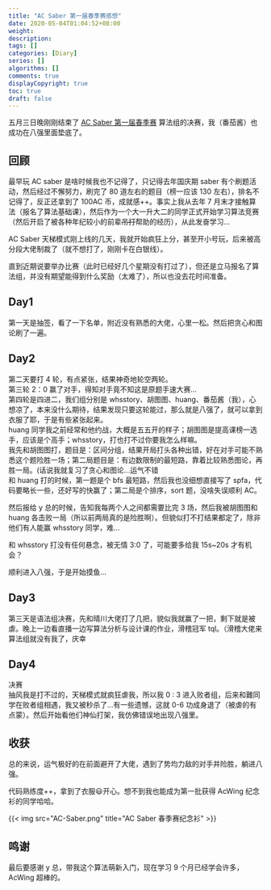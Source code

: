 ```yaml
---
title: "AC Saber 第一届春季赛感想"
date: 2020-05-04T01:04:52+08:00
weight: 
description:
tags: []
categories: [Diary]
series: []
algorithms: []
comments: true
displayCopyright: true
toc: true
draft: false
---
```


五月三日晚刚刚结束了 [AC Saber 第一届春季赛](https://www.acwing.com/activity/content/register/30/) 算法组的决赛，我（番茄酱）也成功在八强里面垫底了。

<!--more-->

## 回顾
最早玩 AC saber 是啥时候我也不记得了，只记得去年国庆期 saber 有个刷题活动，然后经过不懈努力，刷完了 80 道左右的题目（榜一应该 130 左右），排名不记得了，反正还拿到了 100AC 币，成就感++。事实上我从去年 7 月末才接触算法（报名了算法基础课），然后作为一个大一升大二的同学正式开始学习算法竞赛（然后开启了被各种年纪较小的前辈~~吊打~~帮助的经历），从此发奋学习...

AC Saber 天梯模式刚上线的几天，我就开始疯狂上分，甚至开小号玩，后来被高分段大佬制裁了（就不想打了，刚刚卡在白银线）。

直到近期说要举办比赛（此时已经好几个星期没有打过了），但还是立马报名了算法组，并没有期望能得到什么奖励（太难了），所以也没去花时间准备。

## Day1
第一天是抽签，看了一下名单，附近没有熟悉的大佬，心里一松。然后把贪心和图论刷了一遍。

## Day2
第二天要打 4 轮，有点紧张，结果神奇地轮空两轮。  
第三轮 2：0 赢了对手，得知对手竟不知这是原题手速大赛...  
第四轮是四进二，我们组分别是 whsstory、胡图图、huang、番茄酱（我），心想凉了，本来没什么期待，结果发现只要这轮能过，那么就是八强了，就可以拿到衣服了耶，于是有些紧张起来。  
huang 同学我之前经常和他约战，大概是五五开的样子；胡图图是提高课榜一选手，应该是个高手；whsstory，打也打不过你要我怎么样嘛。  
我先和胡图图打，题目是：区间分组，结果开局打头各种出错，好在对手可能不熟悉这个题险胜一场；第二局题目是：有边数限制的最短路，靠着比较熟悉图论，再胜一局。(话说我就复习了贪心和图论...运气不错  
和 huang 打的时候，第一题是个 bfs 最短路，然后我也没细想直接写了 spfa，代码要略长一些，还好写的快赢了；第二局是个排序，sort 题，没啥失误顺利 AC。

然后报给 y 总的时候，告知我每两个人之间都需要比完 3 场，然后我被胡图图和 huang 各击败一局（所以前两局真的是险胜啊）。但貌似打不打结果都定了，除非他们有人能赢 whsstory 同学，难...

和 whsstory 打没有任何悬念，被无情 3:0 了，可能要多给我 15s~20s 才有机会？

顺利进入八强，于是开始摸鱼...

## Day3
第三天是语法组决赛，先和晴川大佬打了几把，貌似我就赢了一把，剩下就是被虐。晚上一边看直播一边写算法分析与设计课的作业，滑稽冠军 tql。（滑稽大佬来算法组就没有我了，庆幸

## Day4
决赛  
抽风我是打不过的，天梯模式就疯狂虐我，所以我 0 : 3 进入败者组，后来和難同学在败者组相遇，我又被秒杀了...有一些遗憾，这就 0-6 功成身退了（被虐的有点蒙）。然后开始看他们神仙打架，我仿佛错误地出现八强里。

## 收获
总的来说，运气极好的在前面避开了大佬，遇到了势均力敌的对手并险胜，躺进八强。

代码熟练度++，拿到了衣服:smiley:开心。想不到我也能成为第一批获得 AcWing 纪念衫的同学哈哈。

{{< img src="AC-Saber.png" title="AC Saber 春季赛纪念衫" >}}

## 鸣谢
最后要感谢 y 总，带我这个算法萌新入门，现在学习 9 个月已经学会许多，AcWing 超棒的。